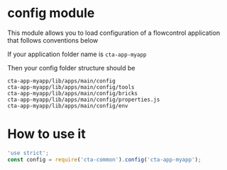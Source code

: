 config module
=============

This module allows you to load configuration of a flowcontrol application that follows conventions below

If your application folder name is `cta-app-myapp`

Then your config folder structure should be
  
````
cta-app-myapp/lib/apps/main/config
cta-app-myapp/lib/apps/main/config/tools
cta-app-myapp/lib/apps/main/config/bricks
cta-app-myapp/lib/apps/main/config/properties.js
cta-app-myapp/lib/apps/main/config/env
````

# How to use it

````js
'use strict';
const config = require('cta-common').config('cta-app-myapp');
````